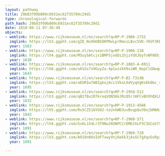 ```yaml
---
layout: pathway
title: 29b83f09b809c6931ec62f35789c29d1
type: chronological-forwards
path_hash: 29b83f09b809c6931ec62f35789c29d1
date: 2018-06-11 07:36:49
objects:
- weblink: https://www.rijksmuseum.nl/en/search?q=RP-P-1906-2752
  imglink: https://lh3.ggpht.com/gID_NvOkKBSOKPNvLprRmviLBvc5VK-76VF3KDp01DXx47an8D_q_RuOUP4LOYj_UHxduxP9wtxVr4OiRmcrwH5eLo0=s200
  year: 1563
- weblink: https://www.rijksmuseum.nl/en/search?q=RP-P-1906-238
  imglink: https://lh4.ggpht.com/MSuySAtcjs1BMF5jxGDi2SjzYdXJbyTvNF085jlyx_gBLlFMXji9QgUJAoVJ0AIeJf3bLsl_4pHzSlHbzWhApvAqsCQ=s200
  year: 1638
- weblink: https://www.rijksmuseum.nl/en/search?q=RP-P-1883-A-6911
  imglink: https://lh6.ggpht.com/u01Gs7x9GxyZa-4p1uzzkX9siWR_NopClGDwqdt2W-on4jaxjaWk2cfXAx2LUReaNTO3dwterbocriZpupm_H3g7Zy4=s200
  year: 1643
- weblink: https://www.rijksmuseum.nl/en/search?q=RP-P-BI-7314B
  imglink: https://lh3.ggpht.com/aEURIw7ABIgkojAcc1VkxL6dVyqVgKs6k0bc_vMbLNct2bfgp9QtJ4jyaxqr2skHcPryZAM7kKG9yP0O-Bdbif-iXDw=s200
  year: 1695
- weblink: https://www.rijksmuseum.nl/en/search?q=RP-P-1958-512
  imglink: https://lh3.ggpht.com/qB2f8u1R7kroqVQN36kJRzQ5rJAFCvBVXhQXLbNaVy57pZFuDR2az0ioUh9weNxJ-hK62JKfW6fHpP__FM6L4xgSYQA=s200
  year: 1832
- weblink: https://www.rijksmuseum.nl/en/search?q=RP-P-1913-4566
  imglink: https://lh5.ggpht.com/RxSCZ516Yb92-te2nhWD3uvBsqpQuYDojbMAHz1B4pLdxuMVolZ7ttfxj4aWKgPOjNFzIwsDEWjmhAvRAq-LPHOGPDEH=s200
  year: 1843
- weblink: https://www.rijksmuseum.nl/en/search?q=RP-T-1960-571
  imglink: https://lh4.ggpht.com/Gs6L154Lr3T9Nu26ONPCCrDMb1hLP3C3GCoS7SP8Qavb7a1zK2314Y6emPXaCI1HcJtAdybhB6vaL5518DxQSqeXJcs=s200
  year: 1891
- weblink: https://www.rijksmuseum.nl/en/search?q=RP-T-1960-728
  imglink: https://lh3.ggpht.com/A910n0OvIUFTxwyVnj6ekk3jAsGCfgXqzGvRpzapFQmNuATEcfuDYcKH6pjAbgeuNf44yRtWJ5-KfWOjq-YSbhthgaM=s200
  year: 1891

---
```

